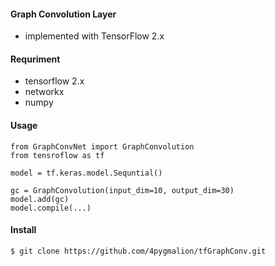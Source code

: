 #### Graph Convolution Layer
- implemented with TensorFlow 2.x

#### Requriment 
- tensorflow 2.x
- networkx
- numpy 


#### Usage
```python3
from GraphConvNet import GraphConvolution
from tensroflow as tf

model = tf.keras.model.Sequntial()

gc = GraphConvolution(input_dim=10, output_dim=30)
model.add(gc)
model.compile(...)

```

#### Install
``` bash
$ git clone https://github.com/4pygmalion/tfGraphConv.git
```